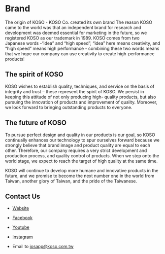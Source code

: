 # Brand




The origin of KOSO - KOSO Co. created its own brand
The reason KOSO came to the world was that an independent brand for research and development was deemed essential for marketing in the future, so we registered KOSO as our trademark in 1989. KOSO comes from two Japanese words -“idea” and “high speed”; “idea” here means creativity, and “high speed” means high performance - combining these two words means that we hope our company can use creativity to create high-performance products! 

 

## The spirit of KOSO

KOSO wishes to establish quality, techniques, and service on the basis of integrity and trust – these represent the spirit of KOSO.
We persist in keeping this attitude of not only producing high-
quality products, but also pursuing the innovation of products
and improvement of quality. Moreover, we look forward to
bringing outstanding products to everyone.




## The future of KOSO
To pursue perfect design and quality in our products is our goal, so KOSO continually enhances our technology to spur ourselves forward because we strongly believe that brand image and product quality are equal to each other. Therefore, our company requires a very strict development and production process, and quality control of products. When we step onto the world stage, we expect to reach the target of high quality at the same time.

KOSO will continue to develop more humane and innovative products in the future, and we promise to become the next number one in the world from Taiwan, another glory of Taiwan, and the pride of the Taiwanese.



## Contact Us

- [Website](https://www.koso.com.tw/)

- [Facebook](https://www.facebook.com/KOSO.TAIWAN/)

- [Youtube](https://www.youtube.com/user/kosovideosite)

- [Instagram](https://www.instagram.com/kosotaiwan.offical/)

- Email to iosapp@koso.com.tw

